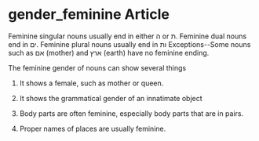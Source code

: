 # gender_feminine Article
Feminine singular nouns usually end in either ה or ת. Feminine dual nouns end in ים. Feminine plural nouns usually end in ות
Exceptions--Some nouns such as אם (mother) and ארץ (earth) have no feminine ending. 

The feminine gender of nouns can show several things
1. It shows a female, such as mother or queen.

2. It shows the grammatical gender of an innatimate object

3. Body parts are often feminine, especially body parts that are in pairs.

4. Proper names of places are usually feminine.